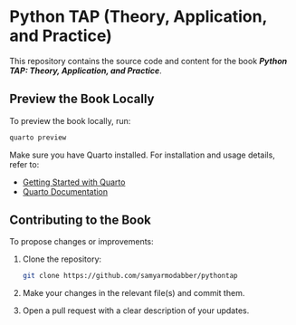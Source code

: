 # Python TAP (Theory, Application, and Practice)

This repository contains the source code and content for the book ***Python TAP: Theory, Application, and Practice***.

## Preview the Book Locally

To preview the book locally, run:

```bash
quarto preview
```

Make sure you have Quarto installed. For installation and usage details, refer to:

* [Getting Started with Quarto](https://quarto.org/docs/get-started/)
* [Quarto Documentation](https://quarto.org/docs/guide/)

## Contributing to the Book

To propose changes or improvements:

1. Clone the repository:

   ```bash
   git clone https://github.com/samyarmodabber/pythontap
   ```

2. Make your changes in the relevant file(s) and commit them.

3. Open a pull request with a clear description of your updates.
